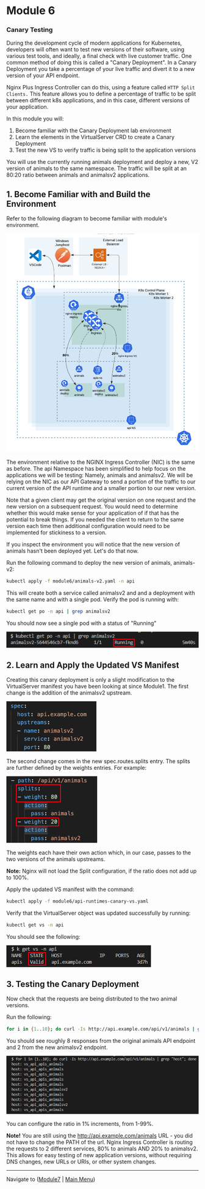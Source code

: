 # Module 6

### Canary Testing


During the development cycle of modern applications for Kubernetes, developers will often want to test new versions of their software, using various test tools, and ideally, a final check with live customer traffic.  One common method of doing this is called a "Canary Deployment".  In a Canary Deployment you take a percentage of your live traffic and divert it to a new version of your API endpoint.  

Nginx Plus Ingress Controller can do this, using a feature called `HTTP Split Clients.`  This feature allows you to define a percentage of traffic to be split between different k8s applications, and in this case, different versions of your application.

In this module you will:

1. Become familiar with the Canary Deployment lab environment
2. Learn the elements in the VirtualServer CRD to create a Canary Deployment
3. Test the new VS to verify traffic is being split to the application versions

You will use the currently running animals deployment and deploy a new, V2 version of animals to the same namespace.  The traffic will be split at an 80:20 ratio between animals and animalsv2 applications.  

## 1. Become Familiar with and Build the Environment

Refer to the following diagram to become familiar with module's environment.

![Canary](media/Agility-UDF-Canary.png)

The environment relative to the NGINX Ingress Controller (NIC) is the same as before.  The api Namespace has been simplified to help focus on the applications we will be testing:  Namely, animals and animalsv2.  We will be relying on the NIC as our API Gateway to send a portion of the traffic to our current version of the API runtime and a smaller portion to our new version.  

Note that a given client may get the original version on one request and the new version on a subsequent request.  You would need to determine whether this would make sense for your application of if that has the potential to break things.  If you needed the client to return to the same version each time then additional configuration would need to be implemented for stickiness to a version.  

If you inspect the environment you will notice that the new version of animals hasn't been deployed yet.  Let's do that now.

Run the following command to deploy the new version of animals, animals-v2:

```bash
kubectl apply -f module6/animals-v2.yaml -n api
```

This will create both a service called animalsv2 and and a deployment with the same name and with a single pod.  Verify the pod is running with:

```bash
kubectl get po -n api | grep animalsv2
```

You should now see a single pod with a status of "Running"

![Running Animals](media/running-animals.png)

## 2. Learn and Apply the Updated VS Manifest

Creating this canary deployment is only a slight modification to the VirtualServer manifest you have been looking at since Module1.  The first change is the addition of the animalsv2 upstream.  

![AnimalsV2 Upstream](media/animalsv2-upstream.png)

The second change comes in the new spec.routes.splits entry.  The splits are further defined by the weights entries.  For example:

![Splits](media/canary-splits.png)

The weights each have their own action which, in our case, passes to the two versions of the animals upstreams.  

**Note:** Nginx will not load the Split configuration, if the ratio does not add up to 100%.

Apply the updated VS manifest with the command:

```bash
kubectl apply -f module6/api-runtimes-canary-vs.yaml
```

Verify that the VirtualServer object was updated successfully by running:

```bash
kubectl get vs -n api
```

You should see the following:

![VS Success](media/Valid-vs.png)


## 3. Testing the Canary Deployment

Now check that the requests are being distributed to the two animal versions.

Run the following:

```bash
for i in {1..10}; do curl -Is http://api.example.com/api/v1/animals | grep -i "host"; done
```

You should see roughly 8 responses from the original animals API endpoint and 2 from the new animalsv2 endpoint.

![Canary Responses](media/split-responses.png)

You can configure the ratio in 1% increments, from 1-99%.  

**Note!**   You are still using the http://api.example.com/animals URL - you did not have to change the PATH of the url.  Nginx Ingress Controller is routing the requests to 2 different services, 80% to animals AND 20% to animalsv2.   This allows for easy testing of new application versions, without requiring DNS changes, new URLs or URIs, or other system changes.


-------------

Navigate to ([Module7](../module7/readme.md) | [Main Menu](../README.md))
